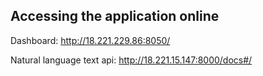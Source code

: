 ## Accessing the application online

Dashboard: http://18.221.229.86:8050/

Natural language text api: http://18.221.15.147:8000/docs#/

